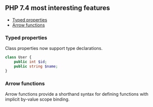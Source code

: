## PHP 7.4 most interesting features
* [Typed properties](#typed-properties)
* [Arrow functions](#arrow-functions)

### Typed properties
Class properties now support type declarations.
```php
class User {
    public int $id;
    public string $name;
}
```
### Arrow functions
Arrow functions provide a shorthand syntax for defining functions with implicit by-value scope binding.